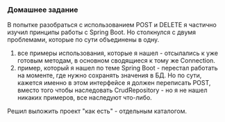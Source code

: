 ### Домашнее задание
В попытке разобраться с использованием POST и DELETE я частично изучил принципы работы с Spring Boot. Но столкнулся с двумя проблемами, которые по сути объединены в одну.
1) все примеры использования, которые я нашел - отсылались к уже готовым методам, в основном сводящиеся к тому же Connection.
2) пример, который я нашел по теме Spring Boot - перестал работать на моменте, где нужно сохранять значения в БД. Но по сути, кажется именно в этом интерфейсе я должен переписать POST, вместо того чтобы наследовать CrudRepository - но я не нашел никаких примеров, все наследуют что-либо.

Решил выложить проект "как есть" - отдельным каталогом. 
